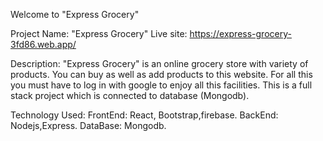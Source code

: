 Welcome to "Express Grocery"

Project Name: "Express Grocery"
Live site: https://express-grocery-3fd86.web.app/

Description: "Express Grocery" is an online grocery store with variety of products. You can buy as well as add products to this website. For all this you must have to log in with google to enjoy all this facilities.
This is a full stack project which is connected to database (Mongodb).

Technology Used: FrontEnd: React, Bootstrap,firebase. 
                 BackEnd: Nodejs,Express.
                 DataBase: Mongodb.